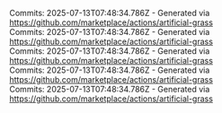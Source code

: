 Commits: 2025-07-13T07:48:34.786Z - Generated via https://github.com/marketplace/actions/artificial-grass
<br>
Commits: 2025-07-13T07:48:34.786Z - Generated via https://github.com/marketplace/actions/artificial-grass
<br>
Commits: 2025-07-13T07:48:34.786Z - Generated via https://github.com/marketplace/actions/artificial-grass
<br>
Commits: 2025-07-13T07:48:34.786Z - Generated via https://github.com/marketplace/actions/artificial-grass
<br>
Commits: 2025-07-13T07:48:34.786Z - Generated via https://github.com/marketplace/actions/artificial-grass
<br>
